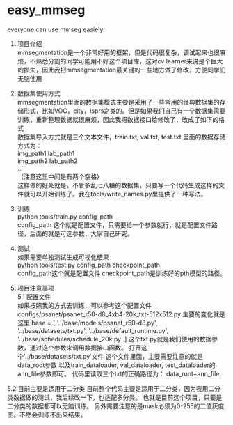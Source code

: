 # easy_mmseg
everyone can use mmseg easiely.
1. 项目介绍  
mmsegmentation是一个非常好用的框架，但是代码很复杂，调试起来也很麻烦，不熟悉分割的同学可能用不好这个项目库，这对cv learner来说是个巨大的损失，因此我把mmsegmentation最关键的一些地方做了修改，方便同学们无脑使用  
2. 数据集使用方式  
mmsegmentation里面的数据集模式主要是采用了一些常用的经典数据集的存储形式，比如VOC，city，isprs之类的。但是如果我们自己有一个数据集需要训练，重新整理数据就很麻烦，因此我把数据接口给修改了，改成了如下的格式  
数据集导入方式就是三个文本文件，train.txt, val.txt, test.txt 里面的数据存储方式为：  
img_path1 lab_path1  
img_path2 lab_path2  
...  
（注意这里中间是有两个空格）  
这样做的好处就是，不管多乱七八糟的数据集，只要写一个代码生成这样的文件就可以开始训练了。我在tools/write_names.py里提供了一种写法。  

3. 训练  
python tools/train.py config_path  
config_path 这个就是配置文件，只需要给一个参数就行，就是配置文件路径，后面的就是可选参数，大家自己研究。  

4. 测试  
如果需要单独测试生成可视化结果  
python tools/test.py config_path checkpoint_path  
config_path这个就是配置文件 checkpoint_path是训练好的pth模型的路径。  

5. 项目注意事项  
5.1 配置文件  
   如果按照我的方式去训练，可以参考这个配置文件 configs/psanet/psanet_r50-d8_4xb4-20k_txt-512x512.py 主要的变化就是这里 base = [ '../base/models/psanet_r50-d8.py', '../base/datasets/txt.py', '../base/default_runtime.py', '../base/schedules/schedule_20k.py' ] 这个txt.py就是我们使用的数据参数，通过这个参数来调用数据接口函数。 打开这个'../base/datasets/txt.py'文件 这个文件里面，主要需要注意的就是data_root参数 以及train_dataloader, val_dataloader, test_dataloader的ann_file参数即可。 代码里读取三个txt的正确路径为： data_root+ann_file

5.2 目前主要是适用于二分类 目前整个代码主要是适用于二分类，因为我用二分类数据做的测试，我后续改一下，也适配多分类。 也就是目前这个项目，只要是二分类的数据都可以无脑训练。 另外需要注意的是mask必须为0-255的二值灰度图。不然会训练不出来结果。
